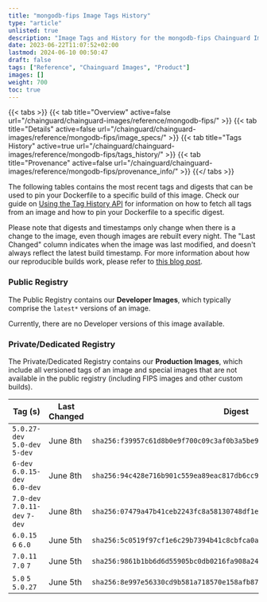 ```yaml
---
title: "mongodb-fips Image Tags History"
type: "article"
unlisted: true
description: "Image Tags and History for the mongodb-fips Chainguard Image"
date: 2023-06-22T11:07:52+02:00
lastmod: 2024-06-10 00:50:47
draft: false
tags: ["Reference", "Chainguard Images", "Product"]
images: []
weight: 700
toc: true
---
```


{{< tabs >}}
{{< tab title="Overview" active=false url="/chainguard/chainguard-images/reference/mongodb-fips/" >}}
{{< tab title="Details" active=false url="/chainguard/chainguard-images/reference/mongodb-fips/image_specs/" >}}
{{< tab title="Tags History" active=true url="/chainguard/chainguard-images/reference/mongodb-fips/tags_history/" >}}
{{< tab title="Provenance" active=false url="/chainguard/chainguard-images/reference/mongodb-fips/provenance_info/" >}}
{{</ tabs >}}

The following tables contains the most recent tags and digests that can be used to pin your Dockerfile to a specific build of this image. Check our guide on [Using the Tag History API](/chainguard/chainguard-images/using-the-tag-history-api/) for information on how to fetch all tags from an image and how to pin your Dockerfile to a specific digest.

Please note that digests and timestamps only change when there is a change to the image, even though images are rebuilt every night. The "Last Changed" column indicates when the image was last modified, and doesn't always reflect the latest build timestamp. For more information about how our reproducible builds work, please refer to [this blog post](https://www.chainguard.dev/unchained/reproducing-chainguards-reproducible-image-builds).

### Public Registry
The Public Registry contains our **Developer Images**, which typically comprise the `latest*` versions of an image.

Currently, there are no Developer versions of this image available.

### Private/Dedicated Registry
The Private/Dedicated Registry contains our **Production Images**, which include all versioned tags of an image and special images that are not available in the public registry (including FIPS images and other custom builds).

| Tag (s)                         | Last Changed | Digest                                                                    |
|---------------------------------|--------------|---------------------------------------------------------------------------|
|  `5.0.27-dev` `5.0-dev` `5-dev` | June 8th     | `sha256:f39957c61d8b0e9f700c09c3af0b3a5be9b416db169acc3a83838ab577de10d1` |
|  `6-dev` `6.0.15-dev` `6.0-dev` | June 8th     | `sha256:94c428e716b901c559ea89eac817db6cc9c88fed93317112e635e98705230a1f` |
|  `7.0-dev` `7.0.11-dev` `7-dev` | June 8th     | `sha256:07479a47b41ceb2243fc8a58130748df1e53aa29d212ee51525cadbb6de508fa` |
|  `6.0.15` `6` `6.0`             | June 5th     | `sha256:5c0519f97cf1e6c29b7394b41c8cbfca0a524513b8ac808e0eeb926caba99743` |
|  `7.0.11` `7.0` `7`             | June 5th     | `sha256:9861b1bb6d6d55905bc0db0216fa908a2437b5683d00de8f99355ece69f52bbf` |
|  `5.0` `5` `5.0.27`             | June 5th     | `sha256:8e997e56330cd9b581a718570e158afb87367721d401d5542c6e3652464d351e` |

